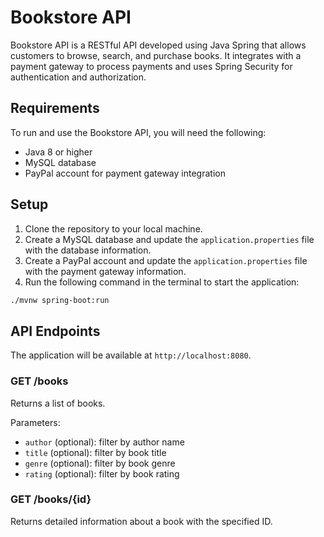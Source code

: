 # Bookstore API

Bookstore API is a RESTful API developed using Java Spring that allows customers to browse, search, and purchase books. It integrates with a payment gateway to process payments and uses Spring Security for authentication and authorization.

## Requirements

To run and use the Bookstore API, you will need the following:

- Java 8 or higher
- MySQL database
- PayPal account for payment gateway integration

## Setup

1. Clone the repository to your local machine.
2. Create a MySQL database and update the `application.properties` file with the database information.
3. Create a PayPal account and update the `application.properties` file with the payment gateway information.
4. Run the following command in the terminal to start the application:

```bash
./mvnw spring-boot:run
```
## API Endpoints
The application will be available at `http://localhost:8080`.

### GET /books

Returns a list of books.

Parameters:
- `author` (optional): filter by author name
- `title` (optional): filter by book title
- `genre` (optional): filter by book genre
- `rating` (optional): filter by book rating

### GET /books/{id}

Returns detailed information about a book with the specified ID.
